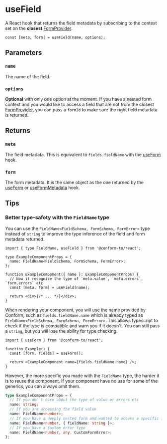 # useField

A React hook that returns the field metadata by subscribing to the context set on the **closest** [FormProvider](./FormProvider.md).

```tsx
const [meta, form] = useField(name, options);
```

## Parameters

### `name`

The name of the field.

### `options`

**Optional** with only one option at the moment. If you have a nested form context and you would like to access a field that are not from the closest [FormProvider](./FormProvider.md), you can pass a `formId` to make sure the right field metadata is returned.

## Returns

### `meta`

The field metadata. This is equivalent to `fields.fieldName` with the [useForm](./useForm.md) hook.

### `form`

The form metadata. It is the same object as the one returned by the [useForm](./useForm.md) or [useFormMetadata](./useFormMetadata.md) hook.

## Tips

### Better type-safety with the `FieldName` type

You can use the `FieldName<FieldSchema, FormSchema, FormError>` type instead of `string` to improve the type inference of the field and form metadata returned.

```tsx
import { type FieldName, useField } from '@conform-to/react';

type ExampleComponentProps = {
  name: FieldName<FieldSchema, FormSchema, FormError>;
};

function ExampleComponent({ name }: ExampleComponentProps) {
  // Now it recognize the type of `meta.value`, `meta.errors`, `form.errors` etc
  const [meta, form] = useField(name);

  return <div>{/* ... */}</div>;
}
```

When rendering your component, you will use the name provided by Conform, such as `fields.fieldName.name` which is already typed as `FieldName<FieldSchema, FormSchema, FormError>`. This allows typescript to check if the type is compatible and warn you if it doesn't. You can still pass a `string`, but you will lose the ability for type checking.

```tsx
import { useForm } from '@conform-to/react';

function Example() {
  const [form, fields] = useForm();

  return <ExampleComponent name={fields.fieldName.name} />;
}
```

However, the more specific you made with the `FieldName` type, the harder it is to reuse the component. If your component have no use for some of the generics, you can always omit them.

```ts
type ExampleComponentProps = {
  // If you don't care about the type of value or errors etc
  name: string;
  // If you are accessing the field value
  name: FieldName<number>;
  // If you have a deeply nested form and wanted to access a specific fields at the top
  name: FieldName<number, { fieldName: string }>;
  // If you have a custom error type
  name: FieldName<number, any, CustomFormError>;
};
```
